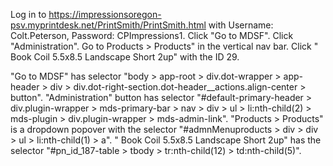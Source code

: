 Log in to https://impressionsoregon-psv.myprintdesk.net/PrintSmith/PrintSmith.html with Username: Colt.Peterson, Password: CPImpressions1. Click "Go to MDSF". Click "Administration". Go to Products > Products" in the vertical nav bar. Click " Book Coil 5.5x8.5 Landscape Short 2up" with the ID 29.

"Go to MDSF" has selector "body > app-root > div.dot-wrapper > app-header > div > div.dot-right-section.dot-header__actions.align-center > button". "Administration" button has selector "#default-primary-header > div.plugin-wrapper > mds-primary-bar > nav > div > ul > li:nth-child(2) > mds-plugin > div.plugin-wrapper > mds-admin-link". "Products > Products" is a dropdown popover with the selector "#admnMenuproducts > div > div > ul > li:nth-child(1) > a". " Book Coil 5.5x8.5 Landscape Short 2up" has the selector "#pn_id_187-table > tbody > tr:nth-child(12) > td:nth-child(5)".
